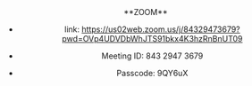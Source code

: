 <center>
**ZOOM**
<center>

- link: <https://us02web.zoom.us/j/84329473679?pwd=OVp4UDVDbWhJTS91bkx4K3hzRnBnUT09>

- Meeting ID: 843 2947 3679

- Passcode: 9QY6uX
